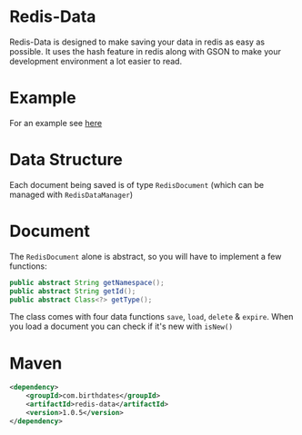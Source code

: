 # Redis-Data
Redis-Data is designed to make saving your data in redis as easy as possible.
It uses the hash feature in redis along with GSON to make your development environment a lot easier to read.

# Example
For an example see [here](https://github.com/birthdates/Redis-Data/tree/master/src/test/java/com/birthdates/redisdata/RedisDataTest.java)

# Data Structure
Each document being saved is of type `RedisDocument` (which can be managed with `RedisDataManager`)

# Document
The `RedisDocument` alone is abstract, so you will have to implement a few functions:
```java
public abstract String getNamespace();
public abstract String getId();
public abstract Class<?> getType();
```
The class comes with four data functions `save`, `load`, `delete` & `expire`. When you load a document you can check if it's new with `isNew()`

# Maven
```xml
<dependency>
    <groupId>com.birthdates</groupId>
    <artifactId>redis-data</artifactId>
    <version>1.0.5</version>
</dependency>
```